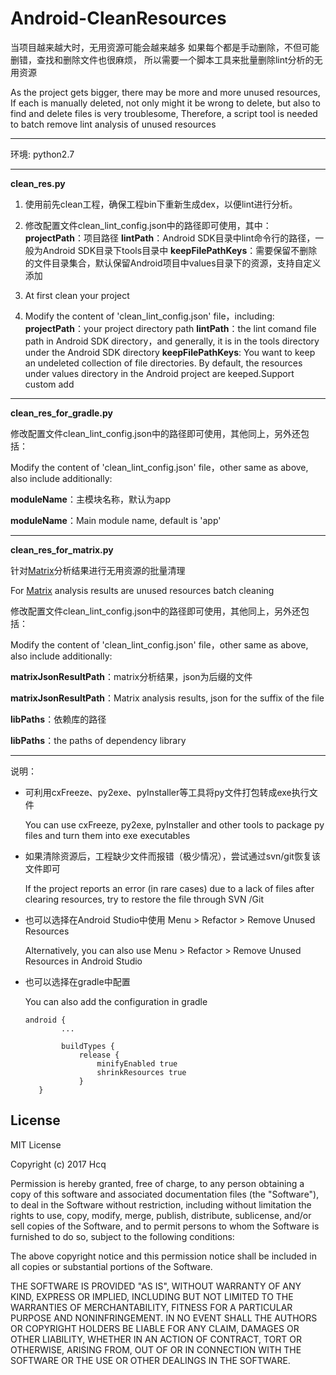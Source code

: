 # Android-CleanResources

当项目越来越大时，无用资源可能会越来越多
如果每个都是手动删除，不但可能删错，查找和删除文件也很麻烦，
所以需要一个脚本工具来批量删除lint分析的无用资源

As the project gets bigger, there may be more and more unused resources,
If each is manually deleted, not only might it be wrong to delete, but also to find and delete files is very troublesome,
Therefore, a script tool is needed to batch remove lint analysis of unused resources

- - -

环境: python2.7

- - -

**clean_res.py**

1. 使用前先clean工程，确保工程bin下重新生成dex，以便lint进行分析。
1. 修改配置文件clean_lint_config.json中的路径即可使用，其中：
**projectPath**：项目路径
**lintPath**：Android SDK目录中lint命令行的路径，一般为Android SDK目录下tools目录中
**keepFilePathKeys**：需要保留不删除的文件目录集合，默认保留Android项目中values目录下的资源，支持自定义添加


1. At first clean your project
1. Modify the content of 'clean_lint_config.json' file，including:
**projectPath**：your project directory path
**lintPath**：the lint comand file path in Android SDK directory，and generally, it is in the tools directory under the Android SDK directory
**keepFilePathKeys**: You want to keep an undeleted collection of file directories.
By default, the resources under values directory in the Android project are keeped.Support custom add

- - -

**clean_res_for_gradle.py**

修改配置文件clean_lint_config.json中的路径即可使用，其他同上，另外还包括：

Modify the content of 'clean_lint_config.json' file，other same as above, also include additionally:

**moduleName**：主模块名称，默认为app

**moduleName**：Main module name, default is 'app'

- - -

**clean_res_for_matrix.py**

针对[Matrix](https://github.com/Tencent/matrix "Matrix")分析结果进行无用资源的批量清理

For [Matrix](https://github.com/Tencent/matrix "Matrix") analysis results are unused resources batch cleaning

修改配置文件clean_lint_config.json中的路径即可使用，其他同上，另外还包括：

Modify the content of 'clean_lint_config.json' file，other same as above, also include additionally:

**matrixJsonResultPath**：matrix分析结果，json为后缀的文件

**matrixJsonResultPath**：Matrix analysis results, json for the suffix of the file

**libPaths**：依赖库的路径

**libPaths**：the paths of dependency library

- - -

说明：
- 可利用cxFreeze、py2exe、pyInstaller等工具将py文件打包转成exe执行文件

	You can use cxFreeze, py2exe, pyInstaller and other tools to package py files and turn them into exe executables
- 如果清除资源后，工程缺少文件而报错（极少情况），尝试通过svn/git恢复该文件即可

	If the project reports an error (in rare cases) due to a lack of files after clearing resources, try to restore the file through SVN /Git
- 也可以选择在Android Studio中使用 Menu > Refactor > Remove Unused Resources

	Alternatively, you can also use Menu > Refactor > Remove Unused Resources in Android Studio
- 也可以选择在gradle中配置

	You can also add the configuration in gradle
	```
    android {
            ...

            buildTypes {
                release {
                    minifyEnabled true
                    shrinkResources true
                }
       }
    ```

## License

MIT License

Copyright (c) 2017 Hcq

Permission is hereby granted, free of charge, to any person obtaining a copy
of this software and associated documentation files (the "Software"), to deal
in the Software without restriction, including without limitation the rights
to use, copy, modify, merge, publish, distribute, sublicense, and/or sell
copies of the Software, and to permit persons to whom the Software is
furnished to do so, subject to the following conditions:

The above copyright notice and this permission notice shall be included in all
copies or substantial portions of the Software.

THE SOFTWARE IS PROVIDED "AS IS", WITHOUT WARRANTY OF ANY KIND, EXPRESS OR
IMPLIED, INCLUDING BUT NOT LIMITED TO THE WARRANTIES OF MERCHANTABILITY,
FITNESS FOR A PARTICULAR PURPOSE AND NONINFRINGEMENT. IN NO EVENT SHALL THE
AUTHORS OR COPYRIGHT HOLDERS BE LIABLE FOR ANY CLAIM, DAMAGES OR OTHER
LIABILITY, WHETHER IN AN ACTION OF CONTRACT, TORT OR OTHERWISE, ARISING FROM,
OUT OF OR IN CONNECTION WITH THE SOFTWARE OR THE USE OR OTHER DEALINGS IN THE
SOFTWARE.
